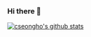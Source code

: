 ### Hi there 👋

  [![cseongho's github stats](https://github-readme-stats.vercel.app/api?username=cseongho)](https://github.com/anuraghazra/github-readme-stats)


<!--
**cseongho/cseongho** is a ✨ _special_ ✨ repository because its `README.md` (this file) appears on your GitHub profile.

Here are some ideas to get you started:

- 🔭 I’m currently working on ...
- 🌱 I’m currently learning ...
- 👯 I’m looking to collaborate on ...
- 🤔 I’m looking for help with ...
- 💬 Ask me about ...
- 📫 How to reach me: ...
- 😄 Pronouns: ...
- ⚡ Fun fact: ...
-->
